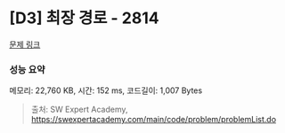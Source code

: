 # [D3] 최장 경로 - 2814 

[문제 링크](https://swexpertacademy.com/main/code/problem/problemDetail.do?contestProbId=AV7GOPPaAeMDFAXB) 

### 성능 요약

메모리: 22,760 KB, 시간: 152 ms, 코드길이: 1,007 Bytes



> 출처: SW Expert Academy, https://swexpertacademy.com/main/code/problem/problemList.do